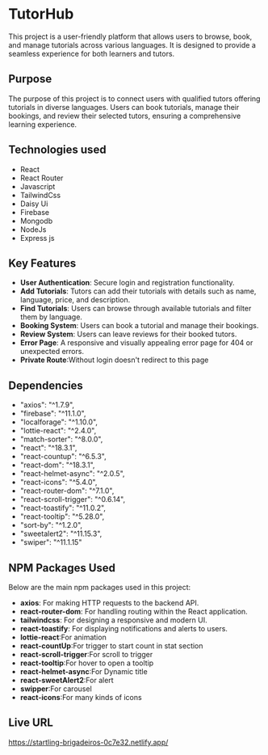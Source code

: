 # TutorHub

This project is a user-friendly platform that allows users to browse, book, and manage tutorials across various languages. It is designed to provide a seamless experience for both learners and tutors.

## Purpose

The purpose of this project is to connect users with qualified tutors offering tutorials in diverse languages. Users can book tutorials, manage their bookings, and review their selected tutors, ensuring a comprehensive learning experience.

## Technologies used 
- React
- React Router
- Javascript
- TailwindCss
- Daisy Ui
- Firebase
- Mongodb
- NodeJs
- Express js

## Key Features

- **User Authentication**: Secure login and registration functionality.
- **Add Tutorials**: Tutors can add their tutorials with details such as name, language, price, and description.
- **Find Tutorials**: Users can browse through available tutorials and filter them by language.
- **Booking System**: Users can book a tutorial and manage their bookings.
- **Review System**: Users can leave reviews for their booked tutors.
- **Error Page**: A responsive and visually appealing error page for 404 or unexpected errors.
- **Private Route**:Without login doesn't redirect to this page

## Dependencies
- "axios": "^1.7.9",
- "firebase": "^11.1.0",
- "localforage": "^1.10.0",
- "lottie-react": "^2.4.0",
- "match-sorter": "^8.0.0",
- "react": "^18.3.1",
- "react-countup": "^6.5.3",
- "react-dom": "^18.3.1",
- "react-helmet-async": "^2.0.5",
- "react-icons": "^5.4.0",
- "react-router-dom": "^7.1.0",
- "react-scroll-trigger": "^0.6.14",
- "react-toastify": "^11.0.2",
- "react-tooltip": "^5.28.0",
- "sort-by": "^1.2.0",
- "sweetalert2": "^11.15.3",
- "swiper": "^11.1.15"

## NPM Packages Used

Below are the main npm packages used in this project:

- **axios**: For making HTTP requests to the backend API.
- **react-router-dom**: For handling routing within the React application.
- **tailwindcss**: For designing a responsive and modern UI.
- **react-toastify**: For displaying notifications and alerts to users.
- **lottie-react**:For animation
- **react-countUp**:For trigger to start count in stat section
- **react-scroll-trigger**:For scroll to trigger
- **react-tooltip**:For hover to open a tooltip
- **react-helmet-async**:For Dynamic title
- **react-sweetAlert2**:For alert
- **swipper**:For carousel
- **react-icons**:For many kinds of icons

## Live URL
https://startling-brigadeiros-0c7e32.netlify.app/
